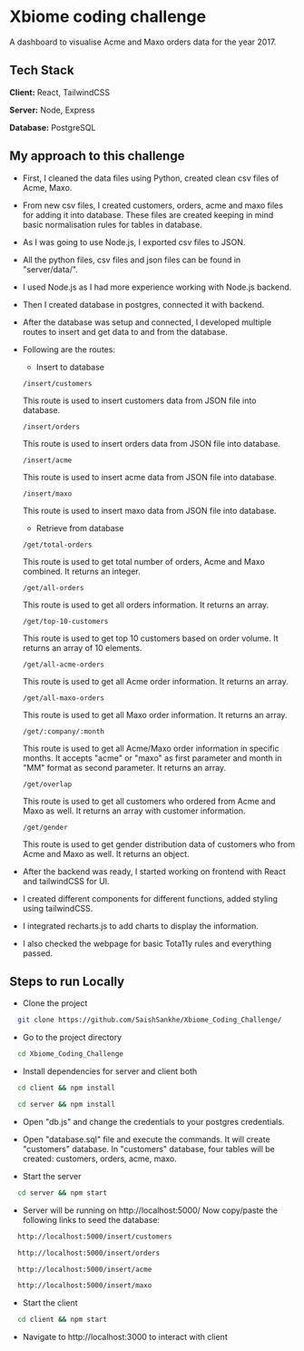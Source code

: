 # Xbiome coding challenge

A dashboard to visualise Acme and Maxo orders data for the year 2017.

## Tech Stack

**Client:** React, TailwindCSS

**Server:** Node, Express

**Database:** PostgreSQL

## My approach to this challenge

- First, I cleaned the data files using Python, created clean csv files of Acme, Maxo.
- From new csv files, I created customers, orders, acme and maxo files for adding it into database. These files are created keeping in mind basic normalisation rules for tables in database.
- As I was going to use Node.js, I exported csv files to JSON.
- All the python files, csv files and json files can be found in "server/data/".
- I used Node.js as I had more experience working with Node.js backend.
- Then I created database in postgres, connected it with backend.
- After the database was setup and connected, I developed multiple routes to insert and get data to and from the database.
- Following are the routes:

  - Insert to database

  ```
  /insert/customers
  ```

  This route is used to insert customers data from JSON file into database.

  ```
  /insert/orders
  ```

  This route is used to insert orders data from JSON file into database.

  ```
  /insert/acme
  ```

  This route is used to insert acme data from JSON file into database.

  ```
  /insert/maxo
  ```

  This route is used to insert maxo data from JSON file into database.

  - Retrieve from database

  ```
  /get/total-orders
  ```

  This route is used to get total number of orders, Acme and Maxo combined. It returns an integer.

  ```
  /get/all-orders
  ```

  This route is used to get all orders information. It returns an array.

  ```
  /get/top-10-customers
  ```

  This route is used to get top 10 customers based on order volume. It returns an array of 10 elements.

  ```
  /get/all-acme-orders
  ```

  This route is used to get all Acme order information. It returns an array.

  ```
  /get/all-maxo-orders
  ```

  This route is used to get all Maxo order information. It returns an array.

  ```
  /get/:company/:month
  ```

  This route is used to get all Acme/Maxo order information in specific months. It accepts "acme" or "maxo" as first parameter and month in "MM" format as second parameter. It returns an array.

  ```
  /get/overlap
  ```

  This route is used to get all customers who ordered from Acme and Maxo as well. It returns an array with customer information.
  
  ```
  /get/gender
  ```

  This route is used to get gender distribution data of customers who from Acme and Maxo as well. It returns an object.

- After the backend was ready, I started working on frontend with React and tailwindCSS for UI.
- I created different components for different functions, added styling using tailwindCSS.
- I integrated recharts.js to add charts to display the information.
- I also checked the webpage for basic Tota11y rules and everything passed.

## Steps to run Locally

- Clone the project

```bash
  git clone https://github.com/SaishSankhe/Xbiome_Coding_Challenge/
```

- Go to the project directory

```bash
  cd Xbiome_Coding_Challenge
```

- Install dependencies for server and client both

```bash
  cd client && npm install
```

```bash
  cd server && npm install
```

- Open "db.js" and change the credentials to your postgres credentials.

- Open "database.sql" file and execute the commands. It will create "customers" database. In "customers" database, four tables will be created: customers, orders, acme, maxo.

- Start the server

```bash
  cd server && npm start
```

- Server will be running on http://localhost:5000/ Now copy/paste the following links to seed the database:

```bash
  http://localhost:5000/insert/customers
```

```bash
  http://localhost:5000/insert/orders
```

```bash
  http://localhost:5000/insert/acme
```

```bash
  http://localhost:5000/insert/maxo
```

- Start the client

```bash
  cd client && npm start
```

- Navigate to http://localhost:3000 to interact with client
